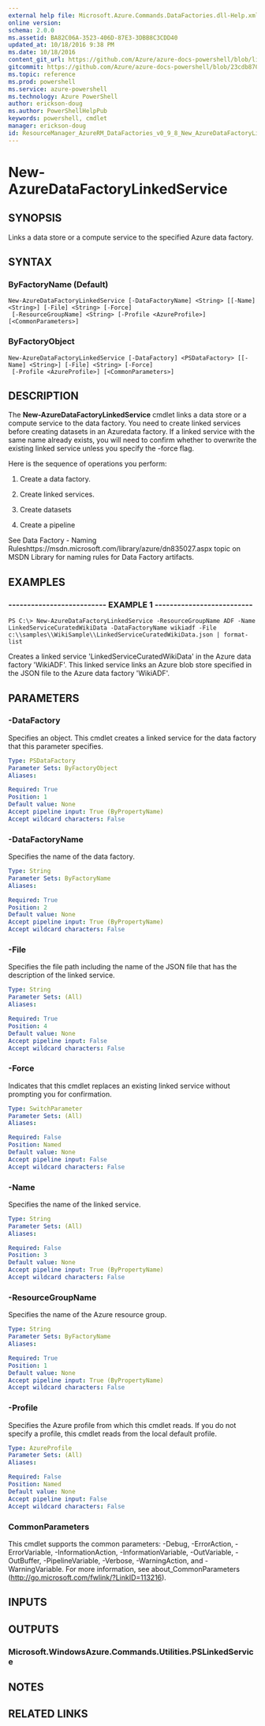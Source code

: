 ```yaml
---
external help file: Microsoft.Azure.Commands.DataFactories.dll-Help.xml
online version: 
schema: 2.0.0
ms.assetid: BA82C06A-3523-406D-87E3-3DBB8C3CDD40
updated_at: 10/18/2016 9:38 PM
ms.date: 10/18/2016
content_git_url: https://github.com/Azure/azure-docs-powershell/blob/live/azureps-cmdlets-docs/ResourceManager/AzureRM.DataFactories/v0.9.8/New-AzureDataFactoryLinkedService.md
gitcommit: https://github.com/Azure/azure-docs-powershell/blob/23cdb8705d4ab9807c0e21b238f3b134a7d49c7d/azureps-cmdlets-docs/ResourceManager/AzureRM.DataFactories/v0.9.8/New-AzureDataFactoryLinkedService.md
ms.topic: reference
ms.prod: powershell
ms.service: azure-powershell
ms.technology: Azure PowerShell
author: erickson-doug
ms.author: PowerShellHelpPub
keywords: powershell, cmdlet
manager: erickson-doug
id: ResourceManager_AzureRM_DataFactories_v0_9_8_New_AzureDataFactoryLinkedService_md
---
```


# New-AzureDataFactoryLinkedService

## SYNOPSIS
Links a data store or a compute service to the specified Azure data factory.

## SYNTAX

### ByFactoryName (Default)
```
New-AzureDataFactoryLinkedService [-DataFactoryName] <String> [[-Name] <String>] [-File] <String> [-Force]
 [-ResourceGroupName] <String> [-Profile <AzureProfile>] [<CommonParameters>]
```

### ByFactoryObject
```
New-AzureDataFactoryLinkedService [-DataFactory] <PSDataFactory> [[-Name] <String>] [-File] <String> [-Force]
 [-Profile <AzureProfile>] [<CommonParameters>]
```

## DESCRIPTION
The **New-AzureDataFactoryLinkedService** cmdlet links a data store or a compute service to the data factory.
You need to create linked services before creating datasets in an Azuredata factory.
If a linked service with the same name already exists, you will need to confirm whether to overwrite the existing linked service unless you specify the -force flag.

Here is the sequence of operations you perform:

1) Create a data factory.

2) Create linked services.

3) Create datasets

4) Create a pipeline

See Data Factory - Naming Ruleshttps://msdn.microsoft.com/library/azure/dn835027.aspx topic on MSDN Library for naming rules for Data Factory artifacts.

## EXAMPLES

### -------------------------- EXAMPLE 1 --------------------------
```
PS C:\> New-AzureDataFactoryLinkedService -ResourceGroupName ADF -Name LinkedServiceCuratedWikiData -DataFactoryName wikiadf -File c:\\samples\\WikiSample\\LinkedServiceCuratedWikiData.json | format-list
```

Creates a linked service 'LinkedServiceCuratedWikiData' in the Azure data factory 'WikiADF'.
This linked service links an Azure blob store specified in the JSON file to the Azure data factory 'WikiADF'.

## PARAMETERS

### -DataFactory
Specifies an object.
This cmdlet creates a linked service for the data factory that this parameter specifies.

```yaml
Type: PSDataFactory
Parameter Sets: ByFactoryObject
Aliases: 

Required: True
Position: 1
Default value: None
Accept pipeline input: True (ByPropertyName)
Accept wildcard characters: False
```

### -DataFactoryName
Specifies the name of the data factory.

```yaml
Type: String
Parameter Sets: ByFactoryName
Aliases: 

Required: True
Position: 2
Default value: None
Accept pipeline input: True (ByPropertyName)
Accept wildcard characters: False
```

### -File
Specifies the file path including the name of the JSON file that has the description of the linked service.

```yaml
Type: String
Parameter Sets: (All)
Aliases: 

Required: True
Position: 4
Default value: None
Accept pipeline input: False
Accept wildcard characters: False
```

### -Force
Indicates that this cmdlet replaces an existing linked service without prompting you for confirmation.

```yaml
Type: SwitchParameter
Parameter Sets: (All)
Aliases: 

Required: False
Position: Named
Default value: None
Accept pipeline input: False
Accept wildcard characters: False
```

### -Name
Specifies the name of the linked service.

```yaml
Type: String
Parameter Sets: (All)
Aliases: 

Required: False
Position: 3
Default value: None
Accept pipeline input: True (ByPropertyName)
Accept wildcard characters: False
```

### -ResourceGroupName
Specifies the name of the Azure resource group.

```yaml
Type: String
Parameter Sets: ByFactoryName
Aliases: 

Required: True
Position: 1
Default value: None
Accept pipeline input: True (ByPropertyName)
Accept wildcard characters: False
```

### -Profile
Specifies the Azure profile from which this cmdlet reads.
If you do not specify a profile, this cmdlet reads from the local default profile.

```yaml
Type: AzureProfile
Parameter Sets: (All)
Aliases: 

Required: False
Position: Named
Default value: None
Accept pipeline input: False
Accept wildcard characters: False
```

### CommonParameters
This cmdlet supports the common parameters: -Debug, -ErrorAction, -ErrorVariable, -InformationAction, -InformationVariable, -OutVariable, -OutBuffer, -PipelineVariable, -Verbose, -WarningAction, and -WarningVariable. For more information, see about_CommonParameters (http://go.microsoft.com/fwlink/?LinkID=113216).

## INPUTS

## OUTPUTS

### Microsoft.WindowsAzure.Commands.Utilities.PSLinkedService

## NOTES

## RELATED LINKS



